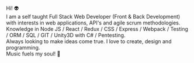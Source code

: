 Hi! 👽</br> I am a self taught Full Stack Web Developer  (Front & Back Development) with interests in web applications, API's and agile scrum methodologies.</br> Knowledge in Node JS / React / Redux / CSS / Express / Webpack / Testing / ORM / SQL / GIT / Unity3D with C# / Pentesting.</br>
Always looking to make ideas come true. I love to create, design and programming. </br>Music fuels my soul! 🥁
